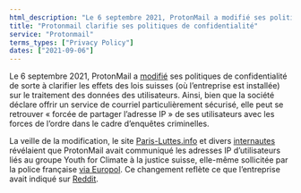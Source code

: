 ```yaml
---
html_description: "Le 6 septembre 2021, ProtonMail a modifié ses politiques de confidentialité de sorte à clarifier les effets des lois suisses..."
title: "Protonmail clarifie ses politiques de confidentialité"
service: "Protonmail"
terms_types: ["Privacy Policy"]
dates: ["2021-09-06"]
---
```


Le 6 septembre 2021, ProtonMail a <a target="_blank" rel="noopener" href="https://github.com/OpenTermsArchive/contrib-versions/commit/510c7d65e4254e1d53221b139d7e25bb2b990510">modifié</a> ses politiques de confidentialité de sorte à clarifier les effets des lois suisses (où l’entreprise est installée) sur le traitement des données des utilisateurs. Ainsi, bien que la société déclare offrir un service de courriel particulièrement sécurisé, elle peut se retrouver « forcée de partager l’adresse IP » de ses utilisateurs avec les forces de l’ordre dans le cadre d’enquêtes criminelles.

La veille de la modification, le site <a target="_blank" rel="noopener" href="https://paris-luttes.info/recit-policier-de-sainte-marthe-15258?lang=fr">Paris-Luttes.info</a> et divers <a target="_blank" rel="noopener" href="https://twitter.com/OnEstLaTech/status/1434576598418796549">internautes</a> révélaient que ProtonMail avait communiqué les adresses IP d’utilisateurs liés au groupe Youth for Climate à la justice suisse, elle-même sollicitée par la police française <a target="_blank" rel="noopener" href="https://www.numerama.com/tech/736940-protonmail-transmet-des-adresses-ip-a-la-police-4-questions-pour-comprendre-la-polemique.html">via Europol</a>. Ce changement reflète ce que l’entreprise avait indiqué sur <a target="_blank" rel="noopener" href="https://www.reddit.com/r/ProtonMail/comments/pil6xi/comment/hbqha63/">Reddit</a>.
